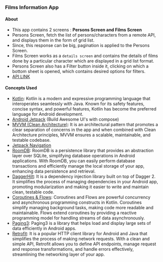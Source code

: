 ### Films Information App

#### About

- This app contains 2 screens : **Persons Screen and Films Screen**
- Persons Screen, fetch the list of persons/characters from a remote API, and displays them in the form of grid list.
- Since, this response can be big, pagination is applied to the Persons Screen.
- Films Screen works as a `details screen` and contains the details of films done by a particular character which are displayed in a grid list format.
- Persons Screen also has a Filter button inside it, clicking on which a bottom sheet is opened, which contains desired options for filters.
- [API LINK](https://swapi.dev/documentation)


#### Concepts Used

- [Kotlin](https://developer.android.com/kotlin/first): Kotlin is a modern and expressive programming language that interoperates seamlessly with Java. Known for its safety features, concise syntax, and powerful features, Kotlin has become the preferred language for Android development.
- [Android Jetpack](https://developer.android.com/jetpack) (Build Awesome UI's with compose)
- [MVVM (Clean Architecture)](https://developer.android.com/topic/architecture#recommended-app-arch): It is an architectural pattern that promotes a clear separation of concerns in the app and when combined with Clean Architecture principles, MVVM ensures a scalable, maintainable, and testable codebase.
- [Jetpack Navigation](https://developer.android.com/jetpack/compose/navigation)
- [RoomDB](https://developer.android.com/training/data-storage/room): RoomDB is a persistence library that provides an abstraction layer over SQLite, simplifying database operations in Android applications. With RoomDB, you can easily perform database transactions and efficiently manage the local storage of your app, enhancing data persistence and retrieval.
- [DaggerHilt](https://developer.android.com/training/dependency-injection/hilt-android): It is a dependency injection library built on top of Dagger 2. It simplifies the process of managing dependencies in your Android app, promoting modularization and making it easier to write and maintain clean, testable code.
- [Coroutines & Flows](https://kotlinlang.org/docs/coroutines-overview.html): Coroutines and Flows are powerful concurrency and asynchronous programming constructs in Kotlin. Coroutines simplify managing background tasks, making code more readable and maintainable. Flows extend coroutines by providing a reactive programming model for handling streams of data asynchronously.
- [Paging3](https://developer.android.com/topic/libraries/architecture/paging/v3-overview): Paging3 is a library that helps load and display large sets of data efficiently in Android apps.
- [Retrofit](https://square.github.io/retrofit/): It is a popular HTTP client library for Android and Java that simplifies the process of making network requests. With a clean and simple API, Retrofit allows you to define API endpoints, manage request and response transformations, and handle errors effectively, streamlining the networking layer of your app.
